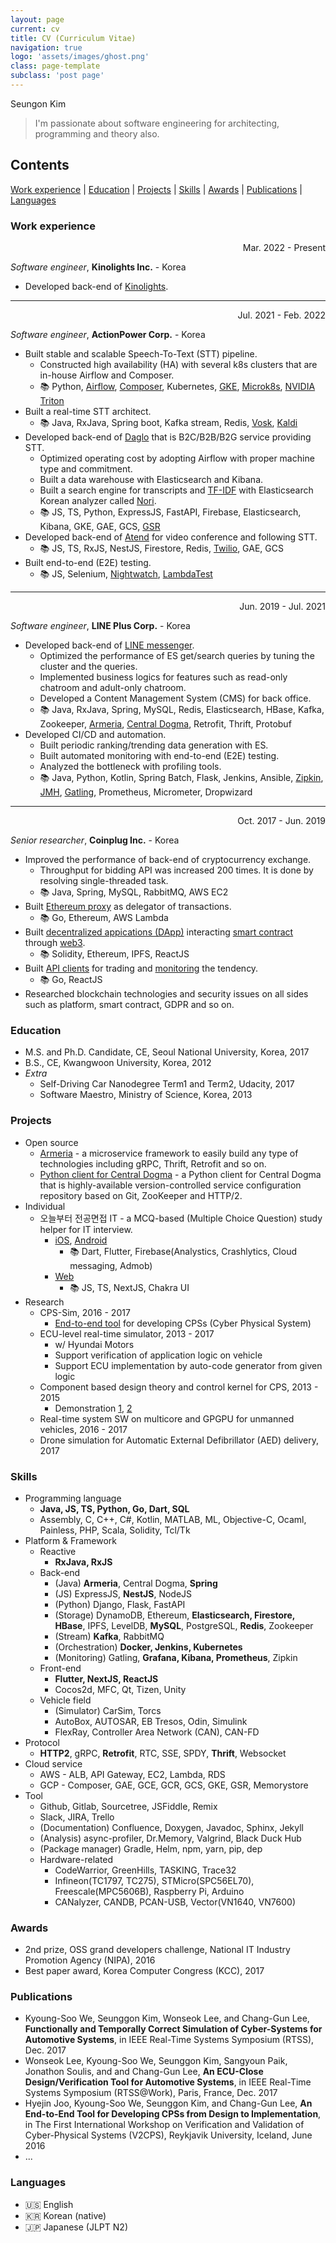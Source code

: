 ```yaml
---
layout: page
current: cv
title: CV (Curriculum Vitae)
navigation: true
logo: 'assets/images/ghost.png'
class: page-template
subclass: 'post page'
---
```


Seungon Kim

> I'm passionate about software engineering for architecting, programming and theory also. 

## Contents
[Work experience](#work-experience) | [Education](#education) | [Projects](#projects) | [Skills](#skills) | [Awards](#awards) | [Publications](#publications) | [Languages](#languages)

### Work experience

<p align="right">Mar. 2022 - Present</p>

*Software engineer*, **Kinolights Inc.** - Korea
- Developed back-end of [Kinolights](https://kinolights.com/).

---

<p align="right">Jul. 2021 - Feb. 2022</p>

*Software engineer*, **ActionPower Corp.** - Korea
- Built stable and scalable Speech-To-Text (STT) pipeline.
  - Constructed high availability (HA) with several k8s clusters that are in-house Airflow and Composer.
  - 📚 Python, [Airflow](https://airflow.apache.org/), [Composer](https://cloud.google.com/composer), Kubernetes, [GKE](https://cloud.google.com/kubernetes-engine), [Microk8s](https://microk8s.io/), [NVIDIA Triton](https://developer.nvidia.com/nvidia-triton-inference-server)
- Built a real-time STT architect.
  - 📚 Java, RxJava, Spring boot, Kafka stream, Redis, [Vosk](https://github.com/alphacep/vosk-api), [Kaldi](https://kaldi-asr.org/)
- Developed back-end of [Daglo](https://daglo.ai/) that is B2C/B2B/B2G service providing STT.
  - Optimized operating cost by adopting Airflow with proper machine type and commitment.
  - Built a data warehouse with Elasticsearch and Kibana.
  - Built a search engine for transcripts and [TF-IDF](https://en.wikipedia.org/wiki/Tf%E2%80%93idf) with Elasticsearch Korean analyzer called [Nori](https://www.elastic.co/guide/en/elasticsearch/plugins/current/analysis-nori.html).
  - 📚 JS, TS, Python, ExpressJS, FastAPI, Firebase, Elasticsearch, Kibana, GKE, GAE, GCS, [GSR](https://cloud.google.com/speech-to-text)
- Developed back-end of [Atend](https://atend.ai/) for video conference and following STT.
  - 📚 JS, TS, RxJS, NestJS, Firestore, Redis, [Twilio](https://www.twilio.com/docs/video/api), GAE, GCS
- Built end-to-end (E2E) testing. 
  - 📚 JS, Selenium, [Nightwatch](https://nightwatchjs.org), [LambdaTest](https://www.lambdatest.com)

---

<p align="right">Jun. 2019 - Jul. 2021</p>

*Software engineer*, **LINE Plus Corp.** - Korea
- Developed back-end of [LINE messenger](https://line.me/).
  - Optimized the performance of ES get/search queries by tuning the cluster and the queries.
  - Implemented business logics for features such as read-only chatroom and adult-only chatroom.
  - Developed a Content Management System (CMS) for back office.
  - 📚 Java, RxJava, Spring, MySQL, Redis, Elasticsearch, HBase, Kafka, Zookeeper, [Armeria](https://github.com/line/armeria), [Central Dogma](https://github.com/line/centraldogma), Retrofit, Thrift, Protobuf
- Developed CI/CD and automation.
  - Built periodic ranking/trending data generation with ES.
  - Built automated monitoring with end-to-end (E2E) testing.
  - Analyzed the bottleneck with profiling tools.
  - 📚 Java, Python, Kotlin, Spring Batch, Flask, Jenkins, Ansible, [Zipkin](https://zipkin.io), [JMH](https://github.com/openjdk/jmh), [Gatling](https://gatling.io), Prometheus, Micrometer, Dropwizard

---

<p align="right">Oct. 2017 - Jun. 2019</p>

*Senior researcher*, **Coinplug Inc.** - Korea
- Improved the performance of back-end of cryptocurrency exchange.
  - Throughput for bidding API was increased 200 times. It is done by resolving single-threaded task.
  - 📚 Java, Spring, MySQL, RabbitMQ, AWS EC2
- Built [Ethereum proxy](https://github.com/hexoul/aws-lambda-eth-proxy) as delegator of transactions.
  - 📚 Go, Ethereum, AWS Lambda
- Built [decentralized appications (DApp)](https://github.com/hexoul?tab=repositories&q=dapp) interacting [smart contract](https://github.com/hexoul/governance-contract) through [web3](https://github.com/hexoul/meta-web3).
  - 📚 Solidity, Ethereum, IPFS, ReactJS
- Built [API clients](https://github.com/hexoul?tab=repositories&q=api-client) for trading and [monitoring](https://github.com/hexoul/coinmarketcap-react-chart) the tendency.
  - 📚 Go, ReactJS
- Researched blockchain technologies and security issues on all sides such as platform, smart contract, GDPR and so on.

### Education
- M.S. and Ph.D. Candidate, CE, Seoul National University, Korea, 2017
- B.S., CE, Kwangwoon University, Korea, 2012
- *Extra*
  - Self-Driving Car Nanodegree Term1 and Term2, Udacity, 2017
  - Software Maestro, Ministry of Science, Korea, 2013

### Projects
- Open source
  - [Armeria](https://github.com/line/armeria/pulls?q=is%3Apr+author%3Ahexoul+is%3Aclosed) - a microservice framework to easily build any type of technologies including gRPC, Thrift, Retrofit and so on.
  - [Python client for Central Dogma](https://github.com/line/centraldogma-python/pulls?q=is%3Apr+author%3Ahexoul+is%3Aclosed) - a Python client for Central Dogma that is highly-available version-controlled service configuration repository based on Git, ZooKeeper and HTTP/2.
- Individual
  - 오늘부터 전공면접 IT - a MCQ-based (Multiple Choice Question) study helper for IT interview.
    - [iOS](https://apps.apple.com/kr/app/id1526993862), [Android](https://play.google.com/store/apps/details?id=com.whatseries.prepareinterview)
      - 📚 Dart, Flutter, Firebase(Analystics, Crashlytics, Cloud messaging, Admob)
    - [Web](https://hexoul.github.io/prepare-interview-data)
      - 📚 JS, TS, NextJS, Chakra UI
- Research
  - CPS-Sim, 2016 - 2017
    - [End-to-end tool](https://www.youtube.com/watch?v=Fex2G_o1kzo) for developing CPSs (Cyber Physical System)
  - ECU-level real-time simulator, 2013 - 2017
    - w/ Hyundai Motors
    - Support verification of application logic on vehicle
    - Support ECU implementation by auto-code generator from given logic
  - Component based design theory and control kernel for CPS, 2013 - 2015
    - Demonstration [1](https://www.youtube.com/watch?v=jOabWQ9EY3U), [2](https://www.youtube.com/watch?v=tD4z7mAAjBg)
  - Real-time system SW on multicore and GPGPU for unmanned vehicles, 2016 - 2017
  - Drone simulation for Automatic External Defibrillator (AED) delivery, 2017

### Skills
- Programming language
  - **Java, JS, TS, Python, Go, Dart, SQL**
  - Assembly, C, C++, C#, Kotlin, MATLAB, ML, Objective-C, Ocaml, Painless, PHP, Scala, Solidity, Tcl/Tk
- Platform & Framework
  - Reactive
    - **RxJava, RxJS**
  - Back-end
    - (Java) **Armeria**, Central Dogma, **Spring**
    - (JS) ExpressJS, **NestJS**, NodeJS
    - (Python) Django, Flask, FastAPI
    - (Storage) DynamoDB, Ethereum, **Elasticsearch, Firestore, HBase**, IPFS, LevelDB, **MySQL**, PostgreSQL, **Redis**, Zookeeper
    - (Stream) **Kafka**, RabbitMQ
    - (Orchestration) **Docker, Jenkins, Kubernetes**
    - (Monitoring) Gatling, **Grafana, Kibana, Prometheus**, Zipkin
  - Front-end
    - **Flutter, NextJS, ReactJS**
    - Cocos2d, MFC, Qt, Tizen, Unity
  - Vehicle field
    - (Simulator) CarSim, Torcs
    - AutoBox, AUTOSAR, EB Tresos, Odin, Simulink
    - FlexRay, Controller Area Network (CAN), CAN-FD
- Protocol
  - **HTTP2**, gRPC, **Retrofit**, RTC, SSE, SPDY, **Thrift**, Websocket
- Cloud service
  - AWS - ALB, API Gateway, EC2, Lambda, RDS
  - GCP - Composer, GAE, GCE, GCR, GCS, GKE, GSR, Memorystore
- Tool
  - Github, Gitlab, Sourcetree, JSFiddle, Remix
  - Slack, JIRA, Trello
  - (Documentation) Confluence, Doxygen, Javadoc, Sphinx, Jekyll
  - (Analysis) async-profiler, Dr.Memory, Valgrind, Black Duck Hub
  - (Package manager) Gradle, Helm, npm, yarn, pip, dep
  - Hardware-related
    - CodeWarrior, GreenHills, TASKING, Trace32
    - Infineon(TC1797, TC275), STMicro(SPC56EL70), Freescale(MPC5606B), Raspberry Pi, Arduino
    - CANalyzer, CANDB, PCAN-USB, Vector(VN1640, VN7600)

### Awards
- 2nd prize, OSS grand developers challenge, National IT Industry Promotion Agency (NIPA), 2016
- Best paper award, Korea Computer Congress (KCC), 2017

### Publications
- Kyoung-Soo We, Seunggon Kim, Wonseok Lee, and Chang-Gun Lee, **Functionally and Temporally Correct Simulation of Cyber-Systems for Automotive Systems**, in IEEE Real-Time Systems Symposium (RTSS), Dec. 2017
- Wonseok Lee, Kyoung-Soo We, Seunggon Kim, Sangyoun Paik, Jonathon Soulis, and and Chang-Gun Lee, **An ECU-Close Design/Verification Tool for Automotive Systems**, in IEEE Real-Time Systems Symposium (RTSS@Work), Paris, France, Dec. 2017
- Hyejin Joo, Kyoung-Soo We, Seunggon Kim, and Chang-Gun Lee, **An End-to-End Tool for Developing CPSs from Design to Implementation**, in The First International Workshop on Verification and Validation of Cyber-Physical Systems (V2CPS), Reykjavik University, Iceland, June 2016
- ...

### Languages

- 🇺🇸 English
- 🇰🇷 Korean (native)
- 🇯🇵 Japanese (JLPT N2)